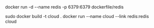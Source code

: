 docker run -d --name redis -p 6379:6379 dockerfile/redis

sudo docker build -t cloud .
docker run --name cloud --link redis:redis cloud
